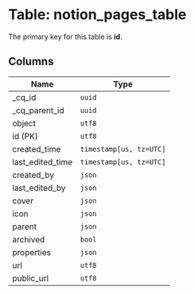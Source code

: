 # Table: notion_pages_table

The primary key for this table is **id**.

## Columns

| Name          | Type          |
| ------------- | ------------- |
|_cq_id|`uuid`|
|_cq_parent_id|`uuid`|
|object|`utf8`|
|id (PK)|`utf8`|
|created_time|`timestamp[us, tz=UTC]`|
|last_edited_time|`timestamp[us, tz=UTC]`|
|created_by|`json`|
|last_edited_by|`json`|
|cover|`json`|
|icon|`json`|
|parent|`json`|
|archived|`bool`|
|properties|`json`|
|url|`utf8`|
|public_url|`utf8`|